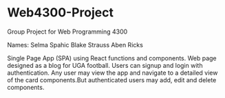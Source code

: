 # Web4300-Project
Group Project for Web Programming 4300

Names:
Selma Spahic
Blake Strauss
Aben Ricks

Single Page App (SPA) using React functions and components. Web page designed as a blog for UGA football. Users can signup and login with authentication.
Any user may view the app and navigate to a detailed view of the card components.But authenticated users may add, edit and delete components.


